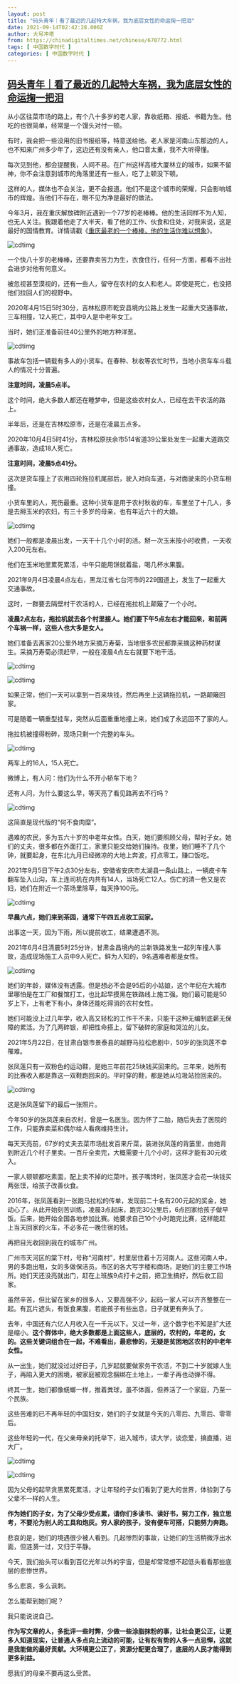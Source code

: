 ```yaml
---
layout: post
title: "码头青年｜看了最近的几起特大车祸，我为底层女性的命运掬一把泪"
date: 2021-09-14T02:42:28.000Z
author: 大号冲塔
from: https://chinadigitaltimes.net/chinese/670772.html
tags: [ 中国数字时代 ]
categories: [ 中国数字时代 ]
---
```

<!--1631587348000-->
[码头青年｜看了最近的几起特大车祸，我为底层女性的命运掬一把泪](https://chinadigitaltimes.net/chinese/670772.html)
------

<div>
<p>从小区往菜市场的路上，有个八十多岁的老人家，靠收纸箱、报纸、书籍为生。他吃的也很简单，经常是一个馒头对付一顿。</p><p>有时，我会把一些没用的旧书报纸等，特意送给他。老人家是河南山东那边的人，也不知来广州多少年了，这边还有没有亲人，他口音太重，我不大听得懂。</p><p>每次见到他，都会提醒我，人间不易。在广州这样高楼大厦林立的城市，如果不留神，你不会注意到城市的角落里还有一些人，吃了上顿没下顿。</p><p>这样的人，媒体也不会关注，更不会报道。他们不是这个城市的荣耀，只会影响城市的辉煌。当他们不存在，眼不见为净是最好的做法。</p><p>今年3月，我在重庆解放碑附近遇到一个77岁的老棒棒。他的生活同样不为人知，也无人关注。我跟着他走了大半天，看了他的工作、伙食和住处，对我来说，这是最好的国情教育。详情请戳《<a href="http://mp.weixin.qq.com/s?__biz=MjM5MTk4MDI2MA==&amp;mid=2649602576&amp;idx=1&amp;sn=b20e924b642a1badec75062a81047a9f&amp;chksm=beb4559b89c3dc8d69ba1be322ed108e3a47c9b4db2352d5bbad35f0e844e6299b8220a93c27&amp;scene=21#wechat_redirect">重庆最老的一个棒棒，他的生活你难以想象</a>》。</p><p><img src="https://chinadigitaltimes.net/chinese/files/2021/09/post-670772-61400c164fb36." alt="cdtimg" /></p><p>一个快八十岁的老棒棒，还要靠卖苦力为生，衣食住行，任何一方面，都看不出社会进步对他有何意义。</p><p>被忽视甚至漠视的，还有一些人，留守在农村的女人和老人。即使是死亡，也没把他们拉回人们的视野中。</p><p>2020年4月15日5时30分，吉林松原市乾安县境内公路上发生一起重大交通事故，三车相撞，12人死亡，其中9人是中老年女工。</p><p>当时，她们正准备前往40公里外的地方种洋葱。</p><p><img src="https://chinadigitaltimes.net/chinese/files/2021/09/post-670772-61400c17dd3a2." alt="cdtimg" /></p><p>事故车包括一辆载有多人的小货车。在春种、秋收等农忙时节，当地小货车车斗载人的情况十分普遍。</p><p><strong>注意时间，凌晨5点半。</strong></p><p>这个时间，绝大多数人都还在睡梦中，但是这些农村女人，已经在去干农活的路上。</p><p>半年后，还是在吉林松原市，还是在凌晨五点多。</p><p>2020年10月4日5时41分，吉林松原扶余市514省道39公里处发生一起重大道路交通事故，造成18人死亡。</p><p><strong>注意时间，凌晨5点41分。</strong></p><p>这次是货车撞上了农用四轮拖拉机尾部后，驶入对向车道，与对面驶来的小货车相撞。</p><p>小货车里的人，死伤最重。这种小货车是用于农村秋收的车，车里坐了十几人，多是去掰玉米的农妇，有三十多岁的母亲，也有年近六十的大娘。</p><p><img src="https://chinadigitaltimes.net/chinese/files/2021/09/post-670772-61400c19c3f93." alt="cdtimg" /></p><p>她们一般都是凌晨出发，一天干十几个小时的活。掰一次玉米按小时收费，一天收入200元左右。</p><p>他们在玉米地里累死累活，中午只能用饼就着盐，喝几杯水果腹。</p><p>2021年9月4日凌晨4点左右，黑龙江省七台河市的229国道上，发生了一起重大交通事故。</p><p>这时，一群要去隔壁村干农活的人，已经在拖拉机上颠簸了一个小时。</p><p><strong>凌晨2点左右，拖拉机就去各个村里接人。她们要下午5点左右才能回来，和前两个车祸一样，这些人也大多是女人。</strong></p><p>她们准备去离家20公里外地方采摘万寿菊，当地很多农民都靠采摘这种药材谋生。采摘万寿菊必须赶早，一般在凌晨4点左右就要下地干活。</p><p><img src="https://chinadigitaltimes.net/chinese/files/2021/09/post-670772-61400c1ba76c7." alt="cdtimg" /></p><p><img src="https://chinadigitaltimes.net/chinese/files/2021/09/post-670772-61400c1d6766c." alt="cdtimg" /></p><p>如果正常，他们一天可以拿到一百来块钱，然后再坐上这辆拖拉机，一路颠簸回家。</p><p>可是随着一辆重型挂车，突然从后面重重地撞上来，她们成了永远回不了家的人。</p><p>拖拉机被撞得粉碎，现场只剩一个完整的车头。</p><p><img src="https://chinadigitaltimes.net/chinese/files/2021/09/post-670772-61400c1f49cb4." alt="cdtimg" /></p><p>两车上的16人，15人死亡。</p><p>微博上，有人问：他们为什么不开小轿车下地？</p><p>还有人问，为什么要这么早，等天亮了看见路再去不行吗？</p><p><img src="https://chinadigitaltimes.net/chinese/files/2021/09/post-670772-61400c20d53cb." alt="cdtimg" /></p><p>这简直是现代版的“何不食肉糜”。</p><p>遇难的农民，多为五六十岁的中老年女性。白天，她们要照顾父母，帮衬子女。她们的丈夫，很多都在外面打工，家里只能交给她们操持。夜里，她们睡不了几个钟，就要起身，在东北九月已经微凉的大地上奔波，打点零工，赚口饭吃。</p><p>2021年9月5日下午2点30分左右，安徽省安庆市太湖县一条山路上，一辆皮卡车翻车坠入山沟，车上连司机在内共有14人，当场死亡12人。伤亡的清一色又是农妇，她们在附近一个茶场里除草，每天挣100元。</p><p><img src="https://chinadigitaltimes.net/chinese/files/2021/09/post-670772-61400c22b889f." alt="cdtimg" /></p><p><strong>早晨六点，她们来到茶园，通常下午四五点收工回家。</strong></p><p>出事这一天，因为下雨，所以提前收工，结果遭遇不测。</p><p>2021年6月4日清晨5时25分许，甘肃金昌境内的兰新铁路发生一起列车撞人事故，造成现场施工人员中9人死亡。鲜为人知的，9名遇难者都是女性。</p><p><img src="https://chinadigitaltimes.net/chinese/files/2021/09/post-670772-61400c24e8559." alt="cdtimg" /></p><p>她们的年龄，媒体没有透露。但是想必不会是95后的小姑娘，这个年纪在大城市里哪怕是在工厂和餐馆打工，也比起早摸黑在铁路线上施工强。她们最可能是50岁上下，上有老下有小，身体还能吃得消的农村女性。</p><p>她们可能没上过几年学，收入高又轻松的工作干不来，只能干这种无编制底薪无保障的累活。为了几两碎银，却把性命搭上，留下破碎的家庭和哭泣的儿女。</p><p>2021年5月22日，在甘肃白银市景泰县的越野马拉松悲剧中，50岁的张凤莲不幸罹难。</p><p>张凤莲只有一双粉色的运动鞋，是她三年前花25块钱买回来的。三年来，她所有的比赛收入都是靠这一双鞋跑回来的。平时穿的鞋，都是她从垃圾站捡回来的。</p><p><img src="https://chinadigitaltimes.net/chinese/files/2021/09/post-670772-61400c267ecfe." alt="cdtimg" /></p><p>这是张凤莲留下的最后一张照片。</p><p>今年50岁的张凤莲来自农村，曾是一名医生。因为怀了二胎，随后失去了医院的工作，只能靠卖菜和偶尔给人看病维持生计。</p><p>每天天亮前，67岁的丈夫去菜市场批发百来斤菜，装进张凤莲的背篓里，由她背到附近几个村子里卖。一百斤全卖完，大概需要十几个小时，这样才能有30元收入。</p><p>一家人顿顿都吃素面，配上卖不掉的烂菜叶。孩子嘴馋时，张凤莲才会花一块钱买两张馍，给孩子改善伙食。</p><p>2016年，张凤莲看到一张跑马拉松的传单，发现前二十名有200元起的奖金，她动心了。从此开始刻苦训练，凌晨3点起床，跑完30公里后，6点回家给孩子做早饭。后来，她开始全国各地参加比赛。她要求自己10个小时跑完比赛，这样能赶上当天回家的火车，不必多花一晚住宿的钱。</p><p>再把目光收回到我在的城市广州。</p><p>广州市天河区的棠下村，号称“河南村”，村里居住着十万河南人。这些河南人中，男的多跑出租，女的多做保洁员。市区的各大写字楼和商场，是她们的主要工作场所。她们天还没亮就出门，赶在上班族9点打卡之前，把卫生搞好，然后收工回家。</p><p>虽然辛苦，但比留在家乡的很多人，又要高强不少，起码一家人可以齐齐整整在一起。有瓦片遮头，有饭食果腹，若能孩子有些出息，日子就更有奔头了。</p><p>去年，中国还有六亿人月收入在一千元以下。又过一年，这个数字也不知是扩大还是缩小。<strong>这个群体中，绝大多数都是上面这些人，底层的，农村的，年老的，女的。这些关键词组合在一起，不难看出，最悲惨的，无疑是贫困地区农村的中老年女性。</strong></p><p>从一出生，她们就没过过好日子，几岁起就要做家务干农活，不到二十岁就嫁人生子，再陷入更大的困境，被家庭被观念捆绑在土地上，一辈子再也动弹不得。</p><p>终其一生，她们都像蜣螂一样，推着粪球，虽不体面，但养活了一个家庭，乃至一个民族。</p><p>这些苦难的已不再年轻的中国妇女，她们的子女就是今天的八零后、九零后、零零后。</p><p>这些年轻的一代，在父亲母亲的托举下，进入城市，读大学，谈恋爱，搞直播，进大厂。</p><p><img src="https://chinadigitaltimes.net/chinese/files/2021/09/post-670772-61400c2817642." alt="cdtimg" /></p><p><img src="https://chinadigitaltimes.net/chinese/files/2021/09/post-670772-61400c29ef783." alt="cdtimg" /></p><p>因为父母的起早贪黑累死累活，才让年轻的子女们看到了更大的世界，体验到了与父辈不一样的人生。</p><p><strong>作为她们的子女，为了父母少受点累，请你们多读书、读好书，努力工作，独立思考，不要沦为别人的工具和炮灰。穷人家的孩子，没有便车可搭，只能努力奔跑。</strong></p><p>悲哀的是，她们的境遇很少被人看到。几起惨烈的事故，让她们的生活稍微浮出水面，但涟漪一过，又归于平静。</p><p>今天，我们抬头可以看到百亿光年以外的宇宙，但是却常常想不起低头看看那些底层的悲惨世界。</p><p>多么悲哀，多么讽刺。</p><p>怎么能帮到她们呢？</p><p>我只能说说自己。</p><p><strong>作为写文章的人，多批评一些时弊，少做一些涂脂抹粉的事，让社会更公正，让更多人知道现实，让普通人多点向上流动的可能，让有权有势的人多一点忌惮，这就是我能做的最好贡献。大环境更公正了，资源分配更合理了，底层的人民才能得到更多利益。</strong></p><p>愿我们的母亲不要再这么受苦。</p>
</div>
